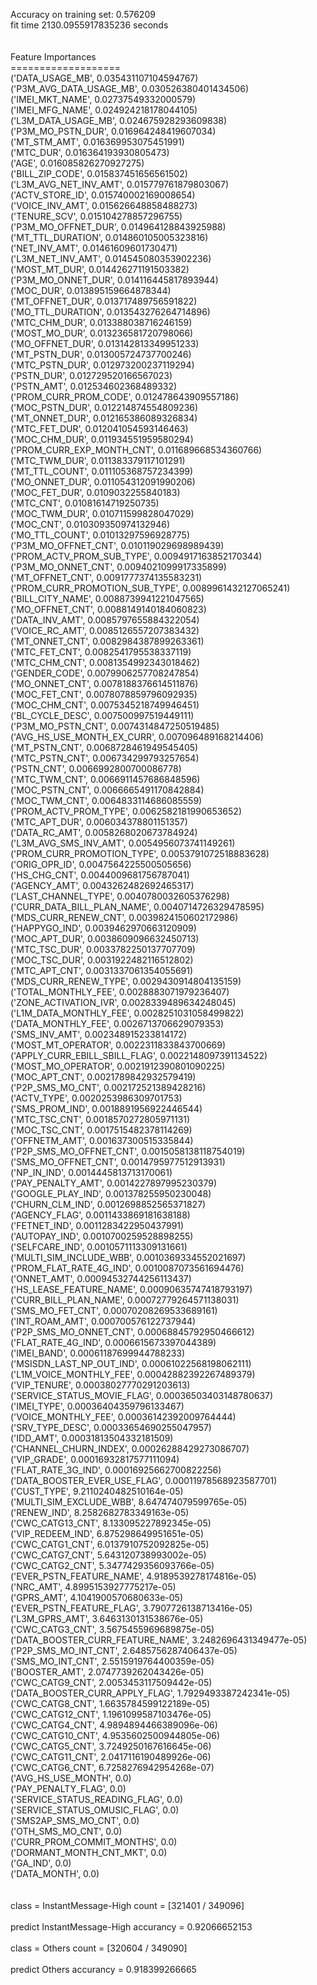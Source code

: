Accuracy on training set: 0.576209<br>fit time 2130.0955917835236 seconds<br><br><br>Feature Importances<br>===================<br>('DATA_USAGE_MB', 0.035431107104594767)<br>('P3M_AVG_DATA_USAGE_MB', 0.030526380401434506)<br>('IMEI_MKT_NAME', 0.02737549332000579)<br>('IMEI_MFG_NAME', 0.024924218178044105)<br>('L3M_DATA_USAGE_MB', 0.024675928293609838)<br>('P3M_MO_PSTN_DUR', 0.016964248419607034)<br>('MT_STM_AMT', 0.016369953075451991)<br>('MTC_DUR', 0.016364193930805473)<br>('AGE', 0.016085826270927275)<br>('BILL_ZIP_CODE', 0.015837451656561502)<br>('L3M_AVG_NET_INV_AMT', 0.015779761879803067)<br>('ACTV_STORE_ID', 0.015740002169008654)<br>('VOICE_INV_AMT', 0.015626648858488273)<br>('TENURE_SCV', 0.015104278857296755)<br>('P3M_MO_OFFNET_DUR', 0.014964128843925988)<br>('MT_TTL_DURATION', 0.014860105005323816)<br>('NET_INV_AMT', 0.01461609601730471)<br>('L3M_NET_INV_AMT', 0.014545080353902236)<br>('MOST_MT_DUR', 0.014426271191503382)<br>('P3M_MO_ONNET_DUR', 0.014116445817893944)<br>('MOC_DUR', 0.013895159664878344)<br>('MT_OFFNET_DUR', 0.013717489756591822)<br>('MO_TTL_DURATION', 0.013543276264714896)<br>('MTC_CHM_DUR', 0.013388038716246159)<br>('MOST_MO_DUR', 0.013236581720798066)<br>('MO_OFFNET_DUR', 0.013142813349951233)<br>('MT_PSTN_DUR', 0.013005724737700246)<br>('MTC_PSTN_DUR', 0.012973200237119294)<br>('PSTN_DUR', 0.012729520166567023)<br>('PSTN_AMT', 0.012534602368489332)<br>('PROM_CURR_PROM_CODE', 0.012478643909557186)<br>('MOC_PSTN_DUR', 0.012214874554809236)<br>('MT_ONNET_DUR', 0.012165386089326834)<br>('MTC_FET_DUR', 0.012041054593146463)<br>('MOC_CHM_DUR', 0.011934551959580294)<br>('PROM_CURR_EXP_MONTH_CNT', 0.011689668534360766)<br>('MTC_TWM_DUR', 0.011383379117101291)<br>('MT_TTL_COUNT', 0.011105368757234399)<br>('MO_ONNET_DUR', 0.011054312091990206)<br>('MOC_FET_DUR', 0.0109032255840183)<br>('MTC_CNT', 0.01081614719250735)<br>('MOC_TWM_DUR', 0.010711599828047029)<br>('MOC_CNT', 0.010309350974132946)<br>('MO_TTL_COUNT', 0.01013297596928775)<br>('P3M_MO_OFFNET_CNT', 0.010119029698989439)<br>('PROM_ACTV_PROM_SUB_TYPE', 0.0094917163852170344)<br>('P3M_MO_ONNET_CNT', 0.0094021099917335899)<br>('MT_OFFNET_CNT', 0.0091777374135583231)<br>('PROM_CURR_PROMOTION_SUB_TYPE', 0.0089961432127065241)<br>('BILL_CITY_NAME', 0.0088739941221047565)<br>('MO_OFFNET_CNT', 0.0088149140184060823)<br>('DATA_INV_AMT', 0.0085797655884322054)<br>('VOICE_RC_AMT', 0.0085126557207383432)<br>('MT_ONNET_CNT', 0.0082984387899263361)<br>('MTC_FET_CNT', 0.0082541795538337119)<br>('MTC_CHM_CNT', 0.0081354992343018462)<br>('GENDER_CODE', 0.0079906257708247854)<br>('MO_ONNET_CNT', 0.0078188376614511876)<br>('MOC_FET_CNT', 0.0078078859796092935)<br>('MOC_CHM_CNT', 0.0075345218749946451)<br>('BL_CYCLE_DESC', 0.007500997519449111)<br>('P3M_MO_PSTN_CNT', 0.0074314847250519485)<br>('AVG_HS_USE_MONTH_EX_CURR', 0.007096489168214406)<br>('MT_PSTN_CNT', 0.0068728461949545405)<br>('MTC_PSTN_CNT', 0.006734299793257654)<br>('PSTN_CNT', 0.0066992800700086778)<br>('MTC_TWM_CNT', 0.0066911457686848596)<br>('MOC_PSTN_CNT', 0.0066665491170842884)<br>('MOC_TWM_CNT', 0.0064833114686085559)<br>('PROM_ACTV_PROM_TYPE', 0.0062582181990653652)<br>('MTC_APT_DUR', 0.006034378801151357)<br>('DATA_RC_AMT', 0.0058268020673784924)<br>('L3M_AVG_SMS_INV_AMT', 0.0054956073741149261)<br>('PROM_CURR_PROMOTION_TYPE', 0.0053791072518883628)<br>('ORIG_OPR_ID', 0.0047564225500505656)<br>('HS_CHG_CNT', 0.0044009681756787041)<br>('AGENCY_AMT', 0.0043262482692465317)<br>('LAST_CHANNEL_TYPE', 0.0040780032605376298)<br>('CURR_DATA_BILL_PLAN_NAME', 0.0040714726329478595)<br>('MDS_CURR_RENEW_CNT', 0.0039824150602172986)<br>('HAPPYGO_IND', 0.0039462970663120909)<br>('MOC_APT_DUR', 0.0038609096632450713)<br>('MTC_TSC_DUR', 0.0033782250137707709)<br>('MOC_TSC_DUR', 0.0031922482116512802)<br>('MTC_APT_CNT', 0.0031337061354055691)<br>('MDS_CURR_RENEW_TYPE', 0.0029430914804135159)<br>('TOTAL_MONTHLY_FEE', 0.0028883071979236407)<br>('ZONE_ACTIVATION_IVR', 0.0028339489634248045)<br>('L1M_DATA_MONTHLY_FEE', 0.0028251031058499822)<br>('DATA_MONTHLY_FEE', 0.0026713706629079353)<br>('SMS_INV_AMT', 0.002348915233814172)<br>('MOST_MT_OPERATOR', 0.0022311833843700669)<br>('APPLY_CURR_EBILL_SBILL_FLAG', 0.0022148097391134522)<br>('MOST_MO_OPERATOR', 0.0021912390801090225)<br>('MOC_APT_CNT', 0.0021789842932579419)<br>('P2P_SMS_MO_CNT', 0.002172521389428216)<br>('ACTV_TYPE', 0.0020253986309701753)<br>('SMS_PROM_IND', 0.0018891956922446544)<br>('MTC_TSC_CNT', 0.0018570272805971131)<br>('MOC_TSC_CNT', 0.0017515482378114269)<br>('OFFNETM_AMT', 0.001637300515335844)<br>('P2P_SMS_MO_OFFNET_CNT', 0.0015058138118754019)<br>('SMS_MO_OFFNET_CNT', 0.0014795977512913931)<br>('NP_IN_IND', 0.0014445813713170061)<br>('PAY_PENALTY_AMT', 0.0014227897995230379)<br>('GOOGLE_PLAY_IND', 0.001378255950230048)<br>('CHURN_CLM_IND', 0.0012698852565371827)<br>('AGENCY_FLAG', 0.0011433869181638188)<br>('FETNET_IND', 0.0011283422950437991)<br>('AUTOPAY_IND', 0.0010700259528898255)<br>('SELFCARE_IND', 0.0010571113309131661)<br>('MULTI_SIM_INCLUDE_WBB', 0.0010369334552021697)<br>('PROM_FLAT_RATE_4G_IND', 0.0010087073561694476)<br>('ONNET_AMT', 0.00094532744256113437)<br>('HS_LEASE_FEATURE_NAME', 0.00090635747418793197)<br>('CURR_BILL_PLAN_NAME', 0.00072779264571138031)<br>('SMS_MO_FET_CNT', 0.00070208269533689161)<br>('INT_ROAM_AMT', 0.000700576122737944)<br>('P2P_SMS_MO_ONNET_CNT', 0.00068845792950466612)<br>('FLAT_RATE_4G_IND', 0.0006615673397044389)<br>('IMEI_BAND', 0.00061187699944788233)<br>('MSISDN_LAST_NP_OUT_IND', 0.00061022568198062111)<br>('L1M_VOICE_MONTHLY_FEE', 0.00042882392267489379)<br>('VIP_TENURE', 0.00038027770291203613)<br>('SERVICE_STATUS_MOVIE_FLAG', 0.00036503403148780637)<br>('IMEI_TYPE', 0.00036404359796133467)<br>('VOICE_MONTHLY_FEE', 0.00036142392009764444)<br>('SRV_TYPE_DESC', 0.00033654690255047957)<br>('IDD_AMT', 0.00031813504332181509)<br>('CHANNEL_CHURN_INDEX', 0.00026288429273086707)<br>('VIP_GRADE', 0.00016932817577111094)<br>('FLAT_RATE_3G_IND', 0.00016925662700822256)<br>('DATA_BOOSTER_EVER_USE_FLAG', 0.00011978568923587701)<br>('CUST_TYPE', 9.2110240482510164e-05)<br>('MULTI_SIM_EXCLUDE_WBB', 8.647474079599765e-05)<br>('RENEW_IND', 8.2582682783349163e-05)<br>('CWC_CATG13_CNT', 8.133095227892345e-05)<br>('VIP_REDEEM_IND', 6.875298649951651e-05)<br>('CWC_CATG1_CNT', 6.0137910752092825e-05)<br>('CWC_CATG7_CNT', 5.643120738993002e-05)<br>('CWC_CATG2_CNT', 5.3477429356093766e-05)<br>('EVER_PSTN_FEATURE_NAME', 4.9189539278174816e-05)<br>('NRC_AMT', 4.8995153927775217e-05)<br>('GPRS_AMT', 4.1041900570680633e-05)<br>('EVER_PSTN_FEATURE_FLAG', 3.7907726138713416e-05)<br>('L3M_GPRS_AMT', 3.6463130131538676e-05)<br>('CWC_CATG3_CNT', 3.5675455969689875e-05)<br>('DATA_BOOSTER_CURR_FEATURE_NAME', 3.2482696431349477e-05)<br>('P2P_SMS_MO_INT_CNT', 2.6485756287406437e-05)<br>('SMS_MO_INT_CNT', 2.5515919764400359e-05)<br>('BOOSTER_AMT', 2.0747739262043426e-05)<br>('CWC_CATG9_CNT', 2.0053453117509442e-05)<br>('DATA_BOOSTER_CURR_APPLY_FLAG', 1.7929493387242341e-05)<br>('CWC_CATG8_CNT', 1.6635784599122189e-05)<br>('CWC_CATG12_CNT', 1.1961099587103476e-05)<br>('CWC_CATG4_CNT', 4.9894894466389096e-06)<br>('CWC_CATG10_CNT', 4.9535602500944805e-06)<br>('CWC_CATG5_CNT', 3.7249250167616645e-06)<br>('CWC_CATG11_CNT', 2.0417116190489926e-06)<br>('CWC_CATG6_CNT', 6.7258276942954268e-07)<br>('AVG_HS_USE_MONTH', 0.0)<br>('PAY_PENALTY_FLAG', 0.0)<br>('SERVICE_STATUS_READING_FLAG', 0.0)<br>('SERVICE_STATUS_OMUSIC_FLAG', 0.0)<br>('SMS2AP_SMS_MO_CNT', 0.0)<br>('OTH_SMS_MO_CNT', 0.0)<br>('CURR_PROM_COMMIT_MONTHS', 0.0)<br>('DORMANT_MONTH_CNT_MKT', 0.0)<br>('GA_IND', 0.0)<br>('DATA_MONTH', 0.0)<br><br><br>class = InstantMessage-High count = [321401 / 349096]<br><br>predict InstantMessage-High accurancy = 0.92066652153<br><br>class = Others count = [320604 / 349090]<br><br>predict Others accurancy = 0.918399266665